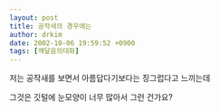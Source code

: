 ```yaml
---
layout: post
title: 공작새의 경우에는
author: drkim
date: 2002-10-06 19:59:52 +0900
tags: [깨달음의대화]
---
```

저는 공작새를 보면서 아름답다기보다는 징그럽다고 느끼는데
  
그것은 깃털에 눈모양이 너무 많아서 그런 건가요?